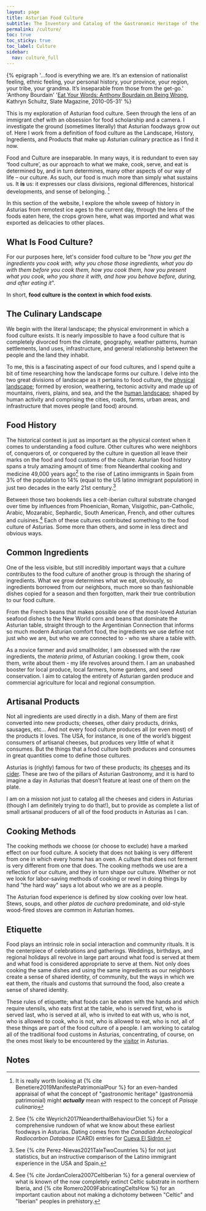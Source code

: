 ```yaml
---
layout: page
title: Asturian Food Culture
subtitle: The Inventory and Catalog of the Gastronomic Heritage of the Asturian People
permalink: /culture/
toc: true
toc_sticky: true
toc_label: Culture
sidebar:
  nav: culture_full
---
```

{% epigraph '...food is everything we are. It’s an extension of nationalist feeling, ethnic feeling, your personal history, your province, your region, your tribe, your grandma. It’s inseparable from those from the get-go.' 'Anthony Bourdain' '[Eat Your Words: Anthony Bourdain on Being Wrong](https://slate.com/news-and-politics/2010/06/eat-your-words-anthony-bourdain-on-being-wrong.html), Kathryn Schultz, Slate Magazine, 2010-05-31' %}

This is my exploration of Asturian food culture. Seen through the lens of an immigrant chef with an obsession for food scholarship and a camera. I investigate the ground (sometimes literally) that Asturian foodways grow out of. Here I work from a definition of food culture as the Landscape, History, Ingredients, and Products that make up Asturian culinary practice as I find it now.

Food and Culture are inseparable. In many ways, it is redundant to even say ‘food culture’, as our approach to what we make, cook, serve, and eat is determined by, and in turn determines, many other aspects of our way of life – our culture. As such, our food is much more than simply what sustains us. It **is** us: it expresses our class divisions, regional differences, historical developments, and sense of belonging. [^1]

In this section of the website, I explore the whole sweep of history in Asturias from remotest ice ages to the current day, through the lens of the foods eaten here, the crops grown here, what was imported and what was exported as delicacies to other places.

## What Is Food Culture?
For our purposes here, let's consider food culture to be "*how you get the ingredients you cook with, why you chose those ingredients, what you do with them before you cook them, how you cook them, how you present what you cook, who you share it with, and how you behave before, during, and after eating it*". 

In short, **food culture is the context in which food exists**.

## The Culinary Landscape
We begin with the literal landscape; the physical environment in which a food culture exists. It is nearly impossible to have a food culture that is completely divorced from the climate, geography, weather patterns, human settlements, land uses, infrastructure, and general relationship between the people and the land they inhabit.

To me, this is a fascinating aspect of our food cultures, and I spend quite a bit of time researching how the landscape forms our culture. I delve into the two great divisions of landscape as it pertains to food culture, the [physical landscape](/culture/natural-environment/); formed by erosion, weathering, tectonic activity and made up of mountains, rivers, plains, and sea, and the the [human landscape](/culture/built-environment/); shaped by human activity and comprising the cities, roads, farms, urban areas, and infrastructure that moves people (and food) around.

## Food History
The historical context is just as important as the physical context when it comes to understanding a food culture. Other cultures who were neighbors of, conquerors of, or conquered by the culture in question all leave their marks on the food and food customs of the culture. Asturian food history spans a truly amazing amount of time: from Neanderthal cooking and medicine 49,000 years ago[^3] to the rise of Latino immigrants in Spain from 3% of the population to 14% (equal to the US latino immigrant population) in just two decades in the early 21st century.[^2]

Between those two bookends lies a celt-iberian cultural substrate changed over time by influences from Phoenician, Roman, Visigothic, pan-Catholic, Arabic, Mozarabic, Sephardic, South American, French, and other cultures and cuisines.[^4] Each of these cultures contributed something to the food culture of Asturias. Some more than others, and some in less direct and obvious ways.

## Common Ingredients
One of the less visible, but still incredibly important ways that a culture contributes to the food culture of another group is through the sharing of ingredients. What we grow determines what we eat, obviously, so ingredients borrowed from our neighbors, much more so than fashionable dishes copied for a season and then forgotten, mark their true contribution to our food culture.

From the French beans that makes possible one of the most-loved Asturian seafood dishes to the New World corn and beans that dominate the Asturian table, straight through to the Argentinian Connection that informs so much modern Asturian comfort food, the ingredients we use define not just who we are, but who we are connected to - who we share a table with.

As a novice farmer and avid smallholder, I am obsessed with the raw ingredients, the *materia prima*, of Asturian cooking. I grow them, cook them, write about them - my life revolves around them. I am an unabashed booster for local produce, local farmers, home gardens, and seed conservation. I aim to catalog the entirety of Asturian garden produce and commercial agriculture for local and regional consumption.

## Artisanal Products
Not all ingredients are used directly in a dish. Many of them are first converted into new products; cheeses, other dairy products, drinks, sausages, etc… And not every food culture produces all (or even most) of the products it loves. The USA, for instance, is one of the world’s biggest consumers of artisanal cheeses, but produces very little of what it consumes. But the things that a food culture both produces and consumes in great quantities come to define those cultures.

Asturias is (rightly) famous for two of these products; its [cheeses](/products/cheese) and its [cider](/products/cider/). These are two of the pillars of Asturian Gastronomy, and it is hard to imagine a day in Asturias that doesn’t feature at least one of them on the plate. 

I am on a mission not just to catalog all the cheeses and ciders in Asturias (though I am definitely trying to do that!), but to provide as complete a list of small artisanal producers of all of the food products in Asturias as I can.

## Cooking Methods
The cooking methods we choose (or choose to exclude) have a marked effect on our food culture. A society that does not baking is very different from one in which every home has an oven. A culture that does not ferment is very different from one that does. The cooking methods we use are a reflection of our culture, and they in turn shape our culture. Whether or not we look for labor-saving methods of cooking or revel in doing things by hand "the hard way" says a lot about who we are as a people.

The Asturian food experience is defined by slow cooking over low heat. Stews, soups, and other *platos de cuchara* predominate, and old-style wood-fired stoves are common in Asturian homes.

## Etiquette
Food plays an intrinsic role in social interaction and community rituals. It is the centerpiece of celebrations and gatherings. Weddings, birthdays, and regional holidays all revolve in large part around what food is served at them and what food is considered appropriate to serve at them. Not only does cooking the same dishes and using the same ingredients as our neighbors create a sense of shared identity, of community, but the ways in which we eat them, the rituals and customs that surround the food, also create a sense of shared identity.

These rules of etiquette; what foods can be eaten with the hands and which require utensils, who eats first at the table, who is served first, who is served last, who is served at all, who is invited to eat with us, who is not, who is allowed to cook, who is not, who is allowed to eat, who is not, all of these things are part of the food culture of a people. I am working to catalog all of the traditional food customs in Asturias, concentrating, of course, on the ones most likely to be encountered by the [visitor](/visit/) in Asturias.

## Notes
[^1]: It is really worth looking at {% cite Benetiere2019ManifestePatrimonialPour %} for an even-handed appraisal of what the concept of "gastronomic heritage" (gastronomiá patrimonial) might ***actually*** mean with respect to the concept of *Paisaje culinario*
[^2]: See {% cite Perez-Nievas2021TaleTwoCountries %} for not just statistics, but an instructive comparison of the Latino immigrant experience in the USA and Spain.
[^3]: See {% cite Weyrich2017NeanderthalBehaviourDiet %} for a comprehensive rundown of what we know about these earliest foodways in Asturias. Dating comes from the *Canadian Archeological Radiocarbon Database* (CARD) entries for [Cueva El Sidrón ](https://www.canadianarchaeology.ca/sites/27897)
[^4]: See {% cite JordanColera2007Celtiberian %} for a general overview of what is known of the now completely extinct Celtic substrate in northern Iberia, and {% cite Romero2009FabricatingCeltsHow %} for an important caution about not making a dichotomy between "Celtic" and "Iberian" peoples in prehistory.